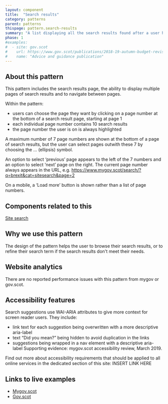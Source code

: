 ```yaml
---
layout: component
title:  "Search results"
category: patterns
parent: patterns
thispage: pattern.search-results
summary: "A list displaying all the search results found after a user has made a search."
phase: 1
#examples:
#  - site: gov.scot
#    url: https://www.gov.scot/publications/2018-19-autumn-budget-revision-supporting-document/
#    name: "Advice and guidance publication"
---
```


## About this pattern

This pattern includes the search results page, the ability to display multiple pages of search results and to navigate between pages.

Within the pattern:

- users can choose the page they want by clicking on a page number at the bottom of a search result page, starting at page 1
- each individual page number contains 10 search results
- the page number the user is on is always highlighted

A maximum number of 7 page numbers are shown at the bottom of a page of search results, but the user can select pages outwith these 7 by choosing the … (ellipsis) symbol.

An option to select ‘previous’ page appears to the left of the 7 numbers and an option to select ‘next’ page on the right. The current page number always appears in the URL, e.g. https://www.mygov.scot/search/?q=brexit&cat=sitesearch&page=2

On a mobile, a ‘Load more’ button is shown rather than a list of page numbers.

## Components related to this

[Site search](https://designsystem.gov.scot/components/site-search/)

## Why we use this pattern

The design of the pattern helps the user to browse their search results, or to refine their search term if the search results don't meet their needs.

## Website analytics

There are no reported performance issues with this pattern from mygov or gov.scot.

## Accessibility features

Search suggestions use WAI-ARIA attributes to give more context for screen reader users. They include:  

*  link text for each suggestion being overwritten with a more descriptive aria-label
*  text “Did you mean?” being hidden to avoid duplication in the links
*  suggestions being wrapped in a nav element with a descriptive aria-label
Supporting evidence: mygov.scot accessibility review, March 2019.  

Find out more about accessibility requirements that should be applied to all online services in the dedicated section of this site: INSERT LINK HERE

## Links to live examples

- [Mygov.scot](https://www.mygov.scot/search/?q=education&cat=sitesearch)
- [Gov.scot](https://www.gov.scot/search/?q=publications)
